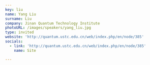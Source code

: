```yaml
---
key: liu
name: Yang Liu
surname: Liu
company: Jinan Quantum Technology Institute
photoURL: /images/speakers/yang_liu.jpg
type: invited
website: 'http://quantum.ustc.edu.cn/web/index.php/en/node/385'
socials:
  - link: 'http://quantum.ustc.edu.cn/web/index.php/en/node/385'
    name: Site

---
```

